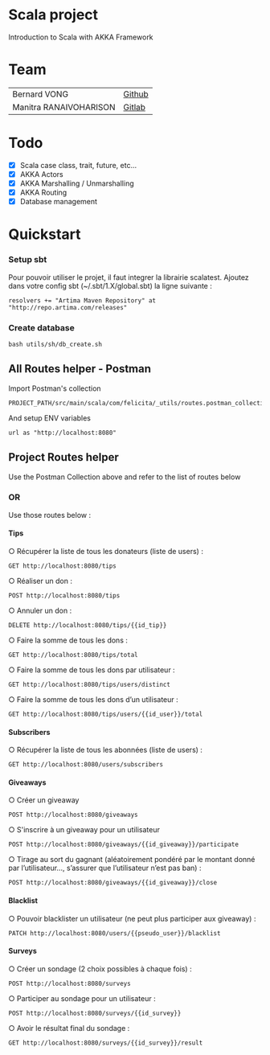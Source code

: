 # Scala project
Introduction to Scala with AKKA Framework 

# Team
<table>
    <tr>
      <td>Bernard VONG</td>
      <td><a href="https://github.com/BernardVong">Github</a></td>
    </tr>
    <tr>
      <td>Manitra RANAIVOHARISON</td>
      <td><a href="https://github.com/Harisonm">Gitlab</a></td>
    </tr>
</table>


# Todo
- [x] Scala case class, trait, future, etc...
- [x] AKKA Actors
- [x] AKKA Marshalling / Unmarshalling  
- [x] AKKA Routing 
- [x] Database management

# Quickstart

### Setup sbt
Pour pouvoir utiliser le projet, il faut integrer la librairie scalatest.
Ajoutez dans votre config sbt (~/.sbt/1.X/global.sbt) la ligne suivante : 
```
resolvers += "Artima Maven Repository" at "http://repo.artima.com/releases"
```

### Create database
```
bash utils/sh/db_create.sh
```

## All Routes helper - Postman

Import Postman's collection
```
PROJECT_PATH/src/main/scala/com/felicita/_utils/routes.postman_collection.json
```

And setup ENV variables
```
url as "http://localhost:8080"
```

## Project Routes helper 

Use the Postman Collection above and refer to the list of routes below

### OR

Use those routes below :

#### Tips
○ Récupérer la liste de tous les donateurs (liste de users) :
```
GET http://localhost:8080/tips
```
○ Réaliser un don :
```
POST http://localhost:8080/tips
```

○ Annuler un don :
```
DELETE http://localhost:8080/tips/{{id_tip}}
```

○ Faire la somme de tous les dons : 
```
GET http://localhost:8080/tips/total
```

○ Faire la somme de tous les dons par utilisateur :
```
GET http://localhost:8080/tips/users/distinct
```


○ Faire la somme de tous les dons d’un utilisateur :
```
GET http://localhost:8080/tips/users/{{id_user}}/total
```

#### Subscribers
○ Récupérer la liste de tous les abonnées (liste de users) :
```
GET http://localhost:8080/users/subscribers
```


#### Giveaways
○ Créer un giveaway
```
POST http://localhost:8080/giveaways
```

○ S'inscrire à un giveaway pour un utilisateur
```
POST http://localhost:8080/giveaways/{{id_giveaway}}/participate
```

○ Tirage au sort du gagnant (aléatoirement pondéré par le montant donné par
l’utilisateur..., s’assurer que l’utilisateur n’est pas ban) :
```
POST http://localhost:8080/giveaways/{{id_giveaway}}/close
```

#### Blacklist
○ Pouvoir blacklister un utilisateur (ne peut plus participer aux giveaway) :
```
PATCH http://localhost:8080/users/{{pseudo_user}}/blacklist
```
 
#### Surveys
○ Créer un sondage (2 choix possibles à chaque fois) :
```
POST http://localhost:8080/surveys
```

○ Participer au sondage pour un utilisateur :
```
POST http://localhost:8080/surveys/{{id_survey}}
```
○ Avoir le résultat final du sondage :
```
GET http://localhost:8080/surveys/{{id_survey}}/result
```


